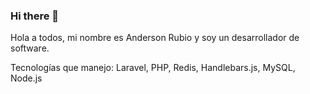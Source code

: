 ### Hi there 👋
Hola a todos, mi nombre es Anderson Rubio y soy un desarrollador de software.

Tecnologías que manejo:
Laravel, PHP, Redis, Handlebars.js, MySQL, Node.js
<!--
**Andelir/Andelir** is a ✨ _special_ ✨ repository because its `README.md` (this file) appears on your GitHub profile.

Here are some ideas to get you started:
 
- 🔭 I’m currently working on ...
- 🌱 I’m currently learning ...
- 👯 I’m looking to collaborate on ...
- 🤔 I’m looking for help with ...
- 💬 Ask me about ...
- 📫 How to reach me: ...
- 😄 Pronouns: ...
- ⚡ Fun fact: ...
-->
